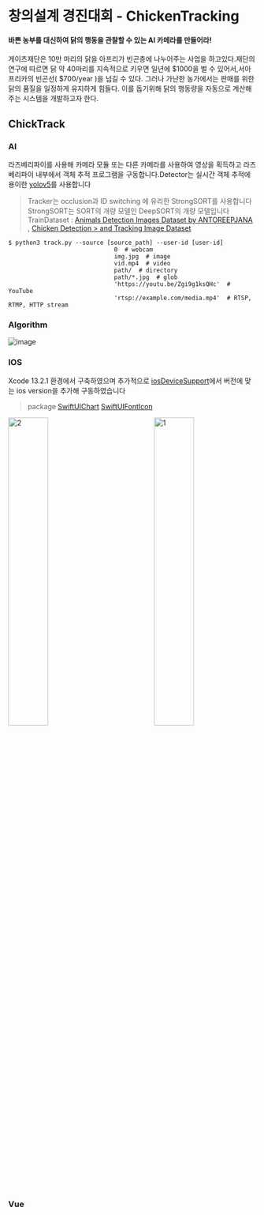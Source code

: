 # 창의설계 경진대회 - ChickenTracking


#### 바쁜 농부를 대신하여 닭의 행동을 관찰할 수 있는 AI 카메라를 만들어라!
게이츠재단은 10만 마리의 닭을 아프리가 빈곤층에 나누어주는 사업을 하고있다.재단의 연구에 따르면 닭 약 40마리를 지속적으로 키우면 일년에 $1000을 벌 수 있어서,서아프리카의 빈곤선( $700/year )을 넘길 수 있다. 그러나 가난한 농가에서는 판매를 위한 닭의 품질을 일정하게 유지하게 힘들다. 이를 돕기위해 닭의 행동량을 자동으로 계산해주는 시스템을 개발하고자 한다.


## ChickTrack


### AI

라즈베리파이를 사용해 카메라 모듈 또는 다른 카메라를 사용하여 영상을 획득하고 라즈베리파이 내부에서 객체 추적 프로그램을 구동합니다.Detector는 실시간 객체 추적에 용이한 [yolov5](https://github.com/search?q=yolo)를 사용합니다

> Tracker는  occlusion과 ID switching 에 유리한 StrongSORT를 사용합니다  
> StrongSORT는 SORT의 개량 모델인 DeepSORT의 개량 모델입니다
> TrainDataset : [Animals Detection Images Dataset by ANTOREEPJANA](https://www.kaggle.com/datasets/antoreepjana/animals-detection-images-dataset) , [Chicken Detection > and Tracking Image Dataset](https://universe.roboflow.com/chickens/chicken-detection-and-tracking/dataset/12)





```
$ python3 track.py --source [source_path] --user-id [user-id]
                              0  # webcam
                              img.jpg  # image
                              vid.mp4  # video
                              path/  # directory
                              path/*.jpg  # glob
                              'https://youtu.be/Zgi9g1ksQHc'  # YouTube
                              'rtsp://example.com/media.mp4'  # RTSP, RTMP, HTTP stream
```

### Algorithm

![image](https://user-images.githubusercontent.com/71868697/200842821-ea4599cd-1f3d-46f1-a357-cc2039c1991f.png)

### IOS
Xcode 13.2.1  환경에서 구축하였으며 추가적으로 [iosDeviceSupport](https://github.com/filsv/iOSDeviceSupport)에서 버전에 맞는 ios version을 추가해 구동하였습니다

> package
> [SwiftUIChart](https://github.com/AppPear/ChartView)
> [SwiftUIFontIcon](https://github.com/huybuidac/SwiftUIFontIcon)

<img width="40%" alt="2" src="https://user-images.githubusercontent.com/71868697/200848386-9900b88a-6b6d-45b3-a825-1249f8215542.png"> &nbsp; &nbsp; &nbsp; &nbsp; &nbsp; &nbsp; &nbsp; &nbsp; &nbsp; &nbsp; &nbsp; &nbsp;<img width="40%" alt="1" src="https://user-images.githubusercontent.com/71868697/200848538-16333fc5-372b-4028-9835-a06f937fa8fa.png">


### Vue


